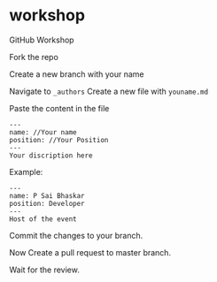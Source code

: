 # workshop
GitHub Workshop

Fork the repo

Create a new branch with your name


Navigate to `_authors`
Create a new file 
with `youname.md` 

Paste the content in the file
```
---
name: //Your name
position: //Your Position
---
Your discription here
```

Example:
```
---
name: P Sai Bhaskar
position: Developer
---
Host of the event
```

Commit the changes to your branch.

Now Create a pull request to master branch.

Wait for the review.
